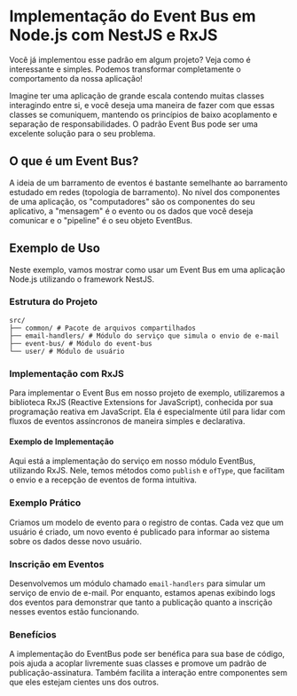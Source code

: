 # Implementação do Event Bus em Node.js com NestJS e RxJS

Você já implementou esse padrão em algum projeto? Veja como é interessante e simples. Podemos transformar completamente o comportamento da nossa aplicação!

Imagine ter uma aplicação de grande escala contendo muitas classes interagindo entre si, e você deseja uma maneira de fazer com que essas classes se comuniquem, mantendo os princípios de baixo acoplamento e separação de responsabilidades. O padrão Event Bus pode ser uma excelente solução para o seu problema.

## O que é um Event Bus?

A ideia de um barramento de eventos é bastante semelhante ao barramento estudado em redes (topologia de barramento). No nível dos componentes de uma aplicação, os "computadores" são os componentes do seu aplicativo, a "mensagem" é o evento ou os dados que você deseja comunicar e o "pipeline" é o seu objeto EventBus.

## Exemplo de Uso

Neste exemplo, vamos mostrar como usar um Event Bus em uma aplicação Node.js utilizando o framework NestJS.

### Estrutura do Projeto

```
src/
├── common/ # Pacote de arquivos compartilhados
├── email-handlers/ # Módulo do serviço que simula o envio de e-mail
├── event-bus/ # Módulo do event-bus
└── user/ # Módulo de usuário
```

### Implementação com RxJS

Para implementar o Event Bus em nosso projeto de exemplo, utilizaremos a biblioteca RxJS (Reactive Extensions for JavaScript), conhecida por sua programação reativa em JavaScript. Ela é especialmente útil para lidar com fluxos de eventos assíncronos de maneira simples e declarativa.

#### Exemplo de Implementação

Aqui está a implementação do serviço em nosso módulo EventBus, utilizando RxJS. Nele, temos métodos como `publish` e `ofType`, que facilitam o envio e a recepção de eventos de forma intuitiva.

### Exemplo Prático

Criamos um modelo de evento para o registro de contas. Cada vez que um usuário é criado, um novo evento é publicado para informar ao sistema sobre os dados desse novo usuário.

### Inscrição em Eventos

Desenvolvemos um módulo chamado `email-handlers` para simular um serviço de envio de e-mail. Por enquanto, estamos apenas exibindo logs dos eventos para demonstrar que tanto a publicação quanto a inscrição nesses eventos estão funcionando.

### Benefícios

A implementação do EventBus pode ser benéfica para sua base de código, pois ajuda a acoplar livremente suas classes e promove um padrão de publicação-assinatura. Também facilita a interação entre componentes sem que eles estejam cientes uns dos outros.
